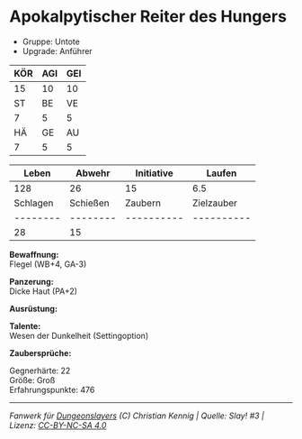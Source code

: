 # Apokalpytischer Reiter des Hungers  
- Gruppe: Untote  
- Upgrade: Anführer  

| KÖR | AGI | GEI |  
| --- | --- | --- |  
| 15  | 10  | 10  |
| ST  | BE  | VE  |  
| 7   | 5   | 5   |
| HÄ  | GE  | AU  |  
| 7   | 5   | 5   |


| Leben    | Abwehr   | Initiative | Laufen     |
| -------- | -------- | ---------- | ---------- |
| 128      | 26       | 15         | 6.5        |
| Schlagen | Schießen | Zaubern    | Zielzauber |
| -------- | -------- | ---------- | ---------- |
| 28       | 15       |            |            |

**Bewaffnung:**  
Flegel (WB+4, GA-3)

**Panzerung:**  
Dicke Haut (PA+2)

**Ausrüstung:**  


**Talente:**  
Wesen der Dunkelheit (Settingoption)

**Zaubersprüche:**  


Gegnerhärte: 22  
Größe: Groß  
Erfahrungspunkte: 476  



___
*Fanwerk für [Dungeonslayers](https://www.dungeonslayers.net/) (C) Christian Kennig | Quelle: Slay! #3 | Lizenz: [CC-BY-NC-SA 4.0](https://creativecommons.org/licenses/by-nc-sa/4.0/deed.de)*